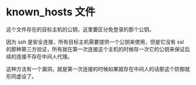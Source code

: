 # known_hosts 文件

这个文件存在的目标主机的公钥，这里要区分免登录的那个公钥。

因为 ssh 是安全连接，所有目标主机需要提供一个公钥来使用，但是它没有 ssl 的那种第三方验证，所有就在第一次连接这个主机的时候存一次它的公钥来保证后续的连接不存在中间人代理。

这种方法有一个漏洞，就是第一次连接的时候如果就存在中间人的话那这个防御就形同虚设了。
